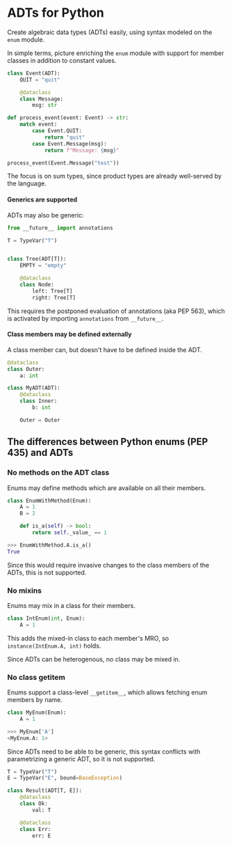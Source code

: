 # ADTs for Python

Create algebraic data types (ADTs) easily, using syntax modeled on the `enum` module.

In simple terms, picture enriching the `enum` module with support for member classes in addition to constant values.

```python
class Event(ADT):
    QUIT = "quit"

    @dataclass
    class Message:
        msg: str

def process_event(event: Event) -> str:
    match event:
        case Event.QUIT:
            return "quit"
        case Event.Message(msg):
            return f"Message: {msg}"

process_event(Event.Message("test"))
```

The focus is on sum types, since product types are already well-served by the language.

#### Generics are supported

ADTs may also be generic:

```python
from __future__ import annotations

T = TypeVar("T")


class Tree(ADT[T]):
    EMPTY = "empty"

    @dataclass
    class Node:
        left: Tree[T]
        right: Tree[T]
```

This requires the postponed evaluation of annotations (aka PEP 563), which is activated by importing `annotations` from `__future__`.

#### Class members may be defined externally

A class member can, but doesn't have to be defined inside the ADT.

```python
@dataclass
class Outer:
    a: int

class MyADT(ADT):
    @dataclass
    class Inner:
        b: int

    Outer = Outer
```

## The differences between Python enums (PEP 435) and ADTs

### No methods on the ADT class

Enums may define methods which are available on all their members.

```python
class EnumWithMethod(Enum):
    A = 1
    B = 2

    def is_a(self) -> bool:
        return self._value_ == 1

>>> EnumWithMethod.A.is_a()
True
```

Since this would require invasive changes to the class members of the ADTs, this is not supported.

### No mixins

Enums may mix in a class for their members.

```python
class IntEnum(int, Enum):
    A = 1
```

This adds the mixed-in class to each member's MRO, so `instance(IntEnum.A, int)` holds.

Since ADTs can be heterogenous, no class may be mixed in.

### No class getitem

Enums support a class-level `__getitem__`, which allows fetching enum members by name.

```python
class MyEnum(Enum):
    A = 1

>>> MyEnum['A']
<MyEnum.A: 1>
```

Since ADTs need to be able to be generic, this syntax conflicts with parametrizing a generic ADT, so it is not supported.

```python
T = TypeVar("T")
E = TypeVar("E", bound=BaseException)

class Result(ADT[T, E]):
    @dataclass
    class Ok:
        val: T

    @dataclass
    class Err:
        err: E
```
